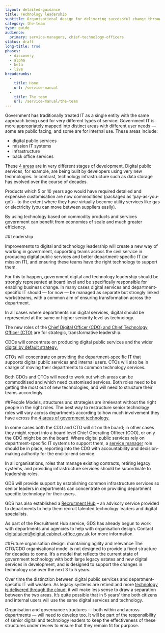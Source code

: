 ```yaml
---
layout: detailed-guidance
title: Technology leadership
subtitle: Organisational design for delivering successful change through technology
category: the-team
type: guide
audience:
  primary: service-managers, chief-technology-officers
status: draft
long-title: true
phases:
  - discovery
  - alpha
  - beta
  - live
breadcrumbs:
  -
    title: Home
    url: /service-manual
  -
    title: The team
    url: /service-manual/the-team
---
```

Government has traditionally treated IT as a single entity with the same approach being used for very different types of service. Government IT is more appropriately mapped into distinct areas with different user needs — some are public facing, and some are for internal use. These areas include:

* digital public services
* mission IT systems
* infrastructure
* back office services

These [4 areas](http://digital.cabinetoffice.gov.uk/2013/05/21/rebalancing-tech-across-gov/) are in very different stages of development. Digital public services, for example, are being built by developers using very new technologies. In contrast, technology infrastructure such as data storage has evolved over the course of decades.

Products which 5 or 10 years ago would have required detailed and expensive customisation are now commoditised (packaged as ‘pay-as-you-go’) – to the extent where they have virtually become utility services like gas or electricity (you can move between suppliers easily).

By using technology based on commodity products and services government can benefit from economies of scale and much greater efficiency.

##Leadership

Improvements to digital and technology leadership will create a new way of working in government, supporting teams across the civil service in producing digital public services and better department-specific IT (or mission IT), and ensuring these teams have the right technology to support them.

For this to happen, government digital and technology leadership should be strongly represented at board level and be specifically responsible for enabling business change. In many cases digital services and department-specific IT should — for now — be managed as separate but strongly linked workstreams, with a common aim of ensuring transformation across the department.

In all cases where departments run digital services, digital should be represented at the same or higher seniority level as technology.

The new roles of the [Chief Digital Officer (CDO) and Chief Technology Officer (CTO)](/service-manual/the-team/recruitment/job-descriptions) are for strategic, transformative leadership.

CDOs will concentrate on producing digital public services and the wider [digital by default strategy.](/service-manual/digital-by-default)

CTOs will concentrate on providing the department-specific IT that supports digital public services and internal users. CTOs will also be in charge of moving their departments to common technology services.

Both CDOs and CTOs will need to work out which areas can be commoditised and which need customised services. Both roles need to be getting the most out of new technologies, and will need to structure their teams accordingly.


##People
Models, structures and strategies are irrelevant without the right people in the right roles. The best way to restructure senior technology roles will vary across departments according to how much involvement they have across the [4 areas of government technology.](http://digital.cabinetoffice.gov.uk/2013/05/21/rebalancing-tech-across-gov)

In some cases both the CDO and CTO will sit on the board; in other cases they might report into a board level Chief Operating Officer (COO), or only the CDO might be on the board. 
Where digital public services rely on department-specific IT systems to support them, a [service manager](/service-manual/the-team/service-manager) role should be in place, reporting into the CDO with accountability and decision-making authority for the end-to-end service.

In all organisations, roles that manage existing contracts, retiring legacy systems, and providing infrastructure services should be subordinate to leadership roles.

GDS will provide support by establishing common infrastructure services so senior leaders in departments can concentrate on providing department specific technology for their users.

GDS has also established a [Recruitment Hub](/service-manual/the-team/recruitment/hub) – an advisory service provided to departments to help them recruit talented technology leaders and digital specialists.

As part of the Recruitment Hub service, GDS has already begun to work with departments and agencies to help with organisation design. Contact [digitaltalent@digital.cabinet-office.gov.uk](mailto:digitaltalent@digital.cabinet-office.gov.uk) for more information.

##Future organisation design: maintaining agility and relevance
The CTO/CDO organisational model is not designed to provide a fixed structure for decades to come. It’s a model that reflects the current state of government technology with both large legacy estates and new digital services in development, and is designed to support the changes in technology use over the next 3 to 5 years.

Over time the distinction between digital public services and department-specific IT will weaken. As legacy systems are retired and more [technology is delivered through the cloud](https://www.gov.uk/government/policies/transforming-government-services-to-make-them-more-efficient-and-effective-for-users/supporting-pages/buying-cloud-based-it-products-and-services), it will make less sense to draw a separation between the two areas. It’s quite possible that in 5 years’ time both citizens and internal users will use the same digital services and technology.

Organisation and governance structures — both within and across departments — will need to develop too. It will be part of the responsibility of senior digital and technology leaders to keep the effectiveness of these structures under review to ensure that they remain fit for purpose.
